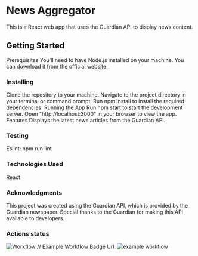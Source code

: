 # News Aggregator

This is a React web app that uses the Guardian API to display news content.

## Getting Started

Prerequisites
You'll need to have Node.js installed on your machine. You can download it from the official website.

### Installing

Clone the repository to your machine.
Navigate to the project directory in your terminal or command prompt.
Run npm install to install the required dependencies.
Running the App
Run npm start to start the development server.
Open "http://localhost:3000" in your browser to view the app.
Features
Displays the latest news articles from the Guardian API.

### Testing

Eslint: npm run lint

### Technologies Used

React

### Acknowledgments

This project was created using the Guardian API, which is provided by the Guardian newspaper. Special thanks to the Guardian for making this API available to developers.

### Actions status

![Workflow](https://github.com/Dmum303/Portfolio-news-api/actions/workflows/<WORKFLOW_FILE>/badge.svg)
// Example Workflow Badge Url:
![example workflow](https://github.com/github/docs/actions/workflows/main.yml/badge.svg)
